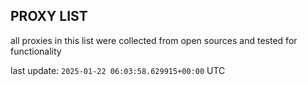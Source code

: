 ## PROXY LIST

all proxies in this list were collected from open sources and tested for functionality

last update: `2025-01-22 06:03:58.629915+00:00` UTC